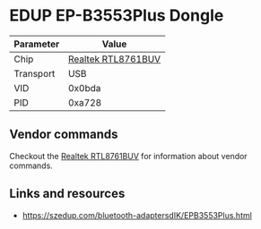# EDUP EP-B3553Plus Dongle

| Parameter | Value                                            |
| --------- | ------------------------------------------------ |
| Chip      | [Realtek RTL8761BUV](Chip_Realtek_RTL8761BUV.md) |
| Transport | USB                                              |
| VID       | 0x0bda                                           |
| PID       | 0xa728                                           |

## Vendor commands

Checkout the [Realtek RTL8761BUV](Chip_Realtek_RTL8761BUV.md) for information about vendor commands.

## Links and resources

- <https://szedup.com/bluetooth-adaptersdIK/EPB3553Plus.html>
